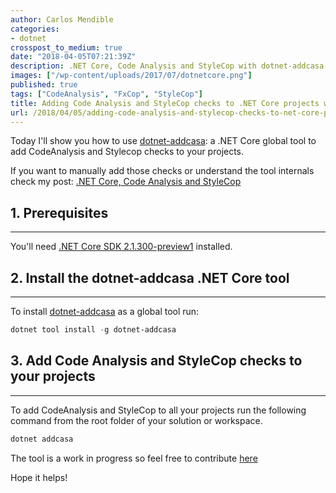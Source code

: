 ```yaml
---
author: Carlos Mendible
categories:
- dotnet
crosspost_to_medium: true
date: "2018-04-05T07:21:39Z"
description: .NET Core, Code Analysis and StyleCop with dotnet-addcasa
images: ["/wp-content/uploads/2017/07/dotnetcore.png"]
published: true
tags: ["CodeAnalysis", "FxCop", "StyleCop"]
title: Adding Code Analysis and StyleCop checks to .NET Core projects with dotnet-addcasa
url: /2018/04/05/adding-code-analysis-and-stylecop-checks-to-net-core-projects-with-dotnet-addcasa/
---
```


Today I'll show you how to use [dotnet-addcasa](https://github.com/cmendible/dotnet-addcasa): a .NET Core global tool to add CodeAnalysis and Stylecop checks to your projects.

If you want to manually add those checks or understand the tool internals check my post: [.NET Core, Code Analysis and StyleCop](https://carlos.mendible.com/2017/08/24/dotnet-core-code-analysis-and-stylecop/)

## 1. Prerequisites
---

You'll need [.NET Core SDK 2.1.300-preview1](https://www.microsoft.com/net/download/dotnet-core/sdk-2.1.300-preview1) installed.

## 2. Install the dotnet-addcasa .NET Core tool
---

To install [dotnet-addcasa](https://github.com/cmendible/dotnet-addcasa) as a global tool run:

``` powershell
dotnet tool install -g dotnet-addcasa
```

## 3. Add Code Analysis and StyleCop checks to your projects
---

To add CodeAnalysis and StyleCop to all your projects run the following command from the root folder of your solution or workspace.

``` powershell
dotnet addcasa
```

The tool is a work in progress so feel free to contribute [here](https://github.com/cmendible/dotnet-addcasa)

Hope it helps!
